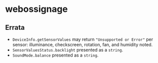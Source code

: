 # webossignage

## Errata
- `DeviceInfo.getSensorValues` may return `"Unsupported or Error"` per sensor: illuminance, checkscreen, rotation, fan, and humidity noted.
- `SensorValuesStatus.backlight` presented as a `string`.
- `SoundMode.balance` presented as a `string`.
